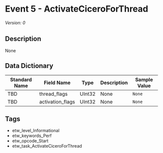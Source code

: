 # Event 5 - ActivateCiceroForThread
###### Version: 0

## Description
None

## Data Dictionary
|Standard Name|Field Name|Type|Description|Sample Value|
|---|---|---|---|---|
|TBD|thread_flags|UInt32|None|`None`|
|TBD|activation_flags|UInt32|None|`None`|

## Tags
* etw_level_Informational
* etw_keywords_Perf
* etw_opcode_Start
* etw_task_ActivateCiceroForThread